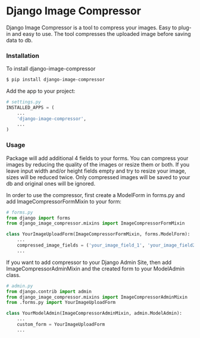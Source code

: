 # Django Image Compressor

Django Image Compressor is a tool to compress your images. Easy to plug-in and easy to use.
The tool compresses the uploaded image before saving data to db.

### Installation

To install django-image-compressor
```sh
$ pip install django-image-compressor
```

Add the app to your project:
```py
# settings.py
INSTALLED_APPS = (
    ...
    'django-image-compressor',
    ...
)
```

### Usage

Package will add additional 4 fields to your forms. You can compress your images by reducing the quality of the images or resize them or both. If you leave input width and/or height fields empty and try to resize your image, sizes will be reduced twice. Only compressed images will be saved to your db and original ones will be ignored.

In order to use the compressor, first create a ModelForm in forms.py and add ImageCompressorFormMixin to your form:

```py
# forms.py
from django import forms
from django_image_compressor.mixins import ImageCompressorFormMixin

class YourImageUploadForm(ImageCompressorFormMixin, forms.ModelForm):
    ...
    compressed_image_fields = ('your_image_field_1', 'your_image_field2', ...)
    ...

```


If you want to add compressor to your Django Admin Site, then add ImageCompressorAdminMixin and the created form to your ModelAdmin class.

```py
# admin.py
from django.contrib import admin
from django_image_compressor.mixins import ImageCompressorAdminMixin
from .forms.py import YourImageUploadForm

class YourModelAdmin(ImageCompressorAdminMixin, admin.ModelAdmin):
    ...
    custom_form = YourImageUploadForm
    ...

```
